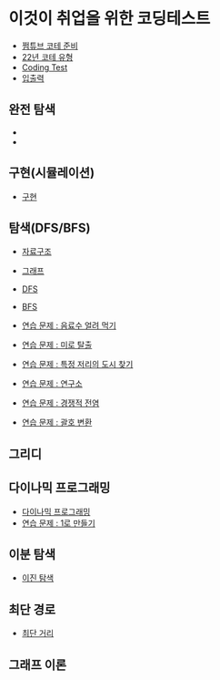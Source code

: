 # 이것이 취업을 위한 코딩테스트

* [쩜튜브 코테 준비](https://www.notion.so/2af924be3e84405e9d2e3b1761b858ca)
* [22년 코테 유형 ](https://www.notion.so/22-a07461ebf42d4e7ea23e92ffc915d9b9)
* [Coding Test](https://www.notion.so/Coding-Test-b70a76f15b824d7081434a79629b88c1)
* [입출력 ](https://www.notion.so/4b5848964a7e40c6a83c7421a21e2c87)

## 완전 탐색
*
*

## 구현(시뮬레이션)
* [구현](https://www.notion.so/afb2696f27ef41cabf342a5cd36de800)


## 탐색(DFS/BFS)
* [자료구조](https://www.notion.so/9b8fa08bda3f4ad6a1b323e95c4c85f5)
* [그래프](https://www.notion.so/0ace43985817450fa1a983f0fdee5a03)
* [DFS ](https://www.notion.so/DFS-ab8eaeb7d36d493bbb55a9c5d3b79f9c)
* [BFS](https://www.notion.so/BFS-80c850b7f7a54d998cac53ca88c00ffd)

* [연습 문제 : 음료수 얼려 먹기](https://www.notion.so/7f05e6e33f96495d96f19e3e6ebe6e29)
* [연습 문제 : 미로 탈출](https://www.notion.so/cd471b405ecd463fa6d2e2ae6734bf82)
* [연습 문제 : 특정 저리의 도시 찾기](https://www.notion.so/c3a75731ceb64a8d976355f0cabe40c3)
* [연습 문제 : 연구소](https://www.notion.so/8075cdb95f9641c5968531eada1e8329)
* [연습 문제 : 경쟁적 전염](https://www.notion.so/f9bb60f5a7884250be0b50978097ed43)
* [연습 문제 : 괄호 변환](https://www.notion.so/1a0c1992c6504035a846402a97d70110)

## 그리디 


## 다이나믹 프로그래밍

* [다이나믹 프로그래밍](https://www.notion.so/32c19e4ee301472ab075f8047397815f)
* [연습 문제 : 1로 만들기](https://www.notion.so/1-e82fbf449f71445cb7b825218cb1f6e4)

## 이분 탐색 
* [이진 탐색](https://www.notion.so/9e1aaedb815049e4884672c8a8a487c8)

## 최단 경로
* [최단 거리](https://www.notion.so/8f619e0939f143e79c16cba4691bd508)



## 그래프 이론
